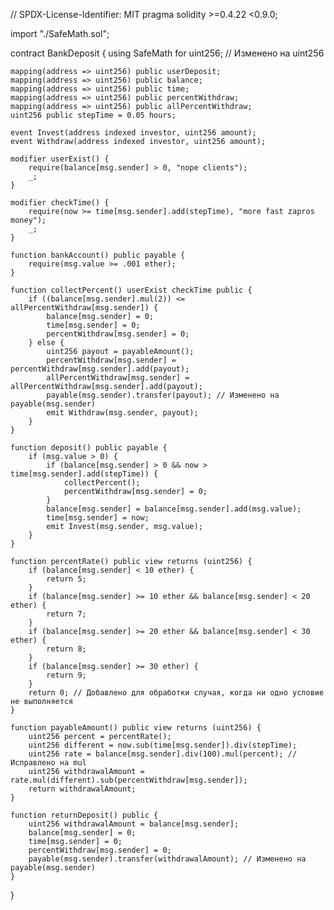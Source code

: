 // SPDX-License-Identifier: MIT
pragma solidity >=0.4.22 <0.9.0;

import "./SafeMath.sol";

contract BankDeposit {
    using SafeMath for uint256; // Изменено на uint256

    mapping(address => uint256) public userDeposit;
    mapping(address => uint256) public balance;
    mapping(address => uint256) public time;
    mapping(address => uint256) public percentWithdraw;
    mapping(address => uint256) public allPercentWithdraw;
    uint256 public stepTime = 0.05 hours;

    event Invest(address indexed investor, uint256 amount);
    event Withdraw(address indexed investor, uint256 amount);

    modifier userExist() {
        require(balance[msg.sender] > 0, "nope clients");
        _;
    }

    modifier checkTime() {
        require(now >= time[msg.sender].add(stepTime), "more fast zapros money");
        _;
    }

    function bankAccount() public payable {
        require(msg.value >= .001 ether);
    }

    function collectPercent() userExist checkTime public {
        if ((balance[msg.sender].mul(2)) <= allPercentWithdraw[msg.sender]) {
            balance[msg.sender] = 0;
            time[msg.sender] = 0;
            percentWithdraw[msg.sender] = 0;
        } else {
            uint256 payout = payableAmount(); 
            percentWithdraw[msg.sender] = percentWithdraw[msg.sender].add(payout);
            allPercentWithdraw[msg.sender] = allPercentWithdraw[msg.sender].add(payout);
            payable(msg.sender).transfer(payout); // Изменено на payable(msg.sender)
            emit Withdraw(msg.sender, payout);
        }
    }

    function deposit() public payable {
        if (msg.value > 0) {
            if (balance[msg.sender] > 0 && now > time[msg.sender].add(stepTime)) {
                collectPercent();
                percentWithdraw[msg.sender] = 0;
            }
            balance[msg.sender] = balance[msg.sender].add(msg.value);
            time[msg.sender] = now;
            emit Invest(msg.sender, msg.value);
        }
    }

    function percentRate() public view returns (uint256) {
        if (balance[msg.sender] < 10 ether) {
            return 5;
        }
        if (balance[msg.sender] >= 10 ether && balance[msg.sender] < 20 ether) {
            return 7;
        }
        if (balance[msg.sender] >= 20 ether && balance[msg.sender] < 30 ether) {
            return 8;
        }
        if (balance[msg.sender] >= 30 ether) {
            return 9;
        }
        return 0; // Добавлено для обработки случая, когда ни одно условие не выполняется
    }

    function payableAmount() public view returns (uint256) {
        uint256 percent = percentRate();
        uint256 different = now.sub(time[msg.sender]).div(stepTime);
        uint256 rate = balance[msg.sender].div(100).mul(percent); // Исправлено на mul
        uint256 withdrawalAmount = rate.mul(different).sub(percentWithdraw[msg.sender]);
        return withdrawalAmount;
    }

    function returnDeposit() public {
        uint256 withdrawalAmount = balance[msg.sender];
        balance[msg.sender] = 0;
        time[msg.sender] = 0;
        percentWithdraw[msg.sender] = 0;
        payable(msg.sender).transfer(withdrawalAmount); // Изменено на payable(msg.sender)
    }
}

